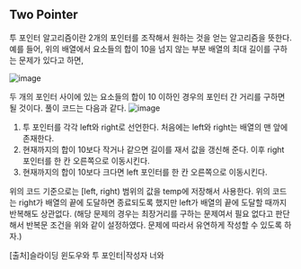 ## Two Pointer
투 포인터 알고리즘이란 2개의 포인터를 조작해서 원하는 것을 얻는 알고리즘을 뜻한다.
예를 들어, 위의 배열에서 요소들의 합이 10을 넘지 않는 부분 배열의 최대 길이를 구하는 문제가 있다고 하면,

![image](https://user-images.githubusercontent.com/83942393/174523815-e7a6db79-2de0-4b55-abeb-696774110d80.png)

두 개의 포인터 사이에 있는 요소들의 합이 10 이하인 경우의 포인터 간 거리를 구하면 될 것이다. 풀이 코드는 다음과 같다.
![image](https://user-images.githubusercontent.com/83942393/174523823-cfafe775-5bab-4f84-8413-caa3fe973d23.png)

1) 투 포인터를 각각 left와 right로 선언한다. 처음에는 left와 right는 배열의 맨 앞에 존재한다.
2) 현재까지의 합이 10보다 작거나 같으면 길이를 재서 값을 갱신해 준다. 이후 right 포인터를 한 칸 오른쪽으로 이동시킨다.
3) 현재까지의 합이 10보다 크다면 left 포인터를 한 칸 오른쪽으로 이동시킨다.

위의 코드 기준으로는 [left, right) 범위의 값을 temp에 저장해서 사용한다. 위의 코드는 right가 배열의 끝에 도달하면 종료되도록 했지만 left가 배열의 끝에 도달할 때까지 반복해도 상관없다. (해당 문제의 경우는 최장거리를 구하는 문제여서 필요 없다고 판단해서 반복문 조건을 위와 같이 설정하였다. 문제에 따라서 유연하게 작성할 수 있도록 하자.)

[출처]슬라이딩 윈도우와 투 포인터|작성자 너와 

